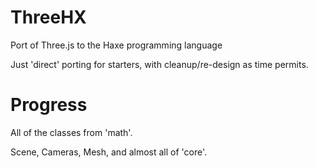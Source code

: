 ThreeHX
=======
Port of Three.js to the Haxe programming language

Just 'direct' porting for starters, with cleanup/re-design as time permits.






Progress
========
All of the classes from 'math'.

Scene, Cameras, Mesh, and almost all of 'core'.




